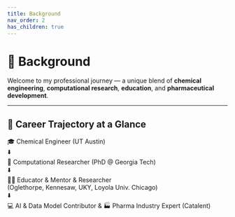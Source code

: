 ```yaml
---
title: Background
nav_order: 2
has_children: true
---
```


# 🌟 Background

Welcome to my professional journey — a unique blend of **chemical engineering**, **computational research**, **education**, and **pharmaceutical development**.

---

## 🧭 Career Trajectory at a Glance

🎓 Chemical Engineer (UT Austin)   
                    ⬇️   
🔬 Computational Researcher (PhD @ Georgia Tech)   
                    ⬇️   
👨‍🏫 Educator & Mentor & Researcher   
(Oglethorpe, Kennesaw, UKY, Loyola Univ. Chicago)   
                    ⬇️   
💻 AI & Data Model Contributor & 🏭 Pharma Industry Expert (Catalent)     

 